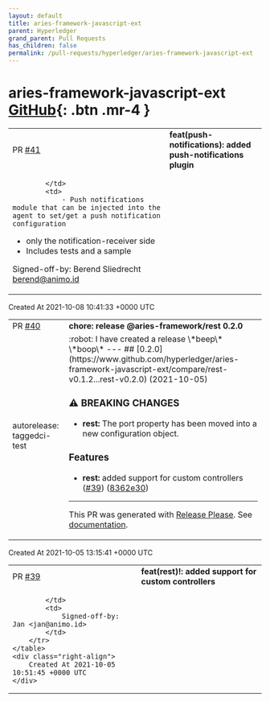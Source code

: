 ```yaml
---
layout: default
title: aries-framework-javascript-ext
parent: Hyperledger
grand_parent: Pull Requests
has_children: false
permalink: /pull-requests/hyperledger/aries-framework-javascript-ext
---
```


# aries-framework-javascript-ext <span class="fs-3 right-align">[GitHub](https://github.com/hyperledger/aries-framework-javascript-ext){: .btn .mr-4 }</span>


<div>
    <table>
        <tr>
            <td>
                PR <a href="https://github.com/hyperledger/aries-framework-javascript-ext/pull/41" class=".btn">#41</a>
            </td>
            <td>
                <b>
                    feat(push-notifications): added push-notifications plugin
                </b>
            </td>
        </tr>
        <tr>
            <td>
                
            </td>
            <td>
                - Push notifications module that can be injected into the agent to set/get a push notification configuration
- only the notification-receiver side
- Includes tests and a sample

Signed-off-by: Berend Sliedrecht <berend@animo.id>
            </td>
        </tr>
    </table>
    <div class="right-align">
        Created At 2021-10-08 10:41:33 +0000 UTC
    </div>
</div>

<div>
    <table>
        <tr>
            <td>
                PR <a href="https://github.com/hyperledger/aries-framework-javascript-ext/pull/40" class=".btn">#40</a>
            </td>
            <td>
                <b>
                    chore: release @aries-framework/rest 0.2.0
                </b>
            </td>
        </tr>
        <tr>
            <td>
                <span class="chip">autorelease: tagged</span><span class="chip">ci-test</span>
            </td>
            <td>
                :robot: I have created a release \*beep\* \*boop\*
---
## [0.2.0](https://www.github.com/hyperledger/aries-framework-javascript-ext/compare/rest-v0.1.2...rest-v0.2.0) (2021-10-05)


### ⚠ BREAKING CHANGES

* **rest:** The port property has been moved into a new configuration object.

### Features

* **rest:** added support for custom controllers ([#39](https://www.github.com/hyperledger/aries-framework-javascript-ext/issues/39)) ([8362e30](https://www.github.com/hyperledger/aries-framework-javascript-ext/commit/8362e30d8a4c9ef24779769f81b6e74f7f5978cc))
---


This PR was generated with [Release Please](https://github.com/googleapis/release-please). See [documentation](https://github.com/googleapis/release-please#release-please).
            </td>
        </tr>
    </table>
    <div class="right-align">
        Created At 2021-10-05 13:15:41 +0000 UTC
    </div>
</div>

<div>
    <table>
        <tr>
            <td>
                PR <a href="https://github.com/hyperledger/aries-framework-javascript-ext/pull/39" class=".btn">#39</a>
            </td>
            <td>
                <b>
                    feat(rest)!: added support for custom controllers
                </b>
            </td>
        </tr>
        <tr>
            <td>
                
            </td>
            <td>
                Signed-off-by: Jan <jan@animo.id>
            </td>
        </tr>
    </table>
    <div class="right-align">
        Created At 2021-10-05 10:51:45 +0000 UTC
    </div>
</div>

